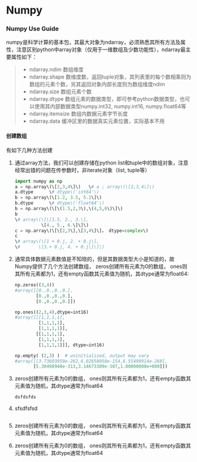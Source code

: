 # Numpy

### Numpy Use Guide

numpy是科学计算的基本包，其最大对象为ndarray，必须熟悉其所有方法及属性，注意区别python中array对象（仅用于一维数组及少数功能性），ndarray最主要属性如下：

> * ndarray.ndim  数组维度
> * ndarray.shape 数维度数，返回tuple对象，其列表里的每个数相乘则为数组的元素个数，另其返回对象内部长度则为数组维度ndim
> * ndarray.size    数组元素个数
> * ndarray.dtype  数组元素的数据类型，即可参考python数据类型，也可以使用其内部数据类型numpy.int32, numpy.int16, numpy.float64等
> * ndarray.itemsize     数组内数据元素字节长度
> * ndarray.data   缓冲区里的数据真实元素位置，实际基本不用

#### 创建数组

有如下几种方法创建

1. 通过array方法，我们可以创建存储在python list和tuple中的数组对象，注意经常出错的问题在传参数时，非iterate对象（list, tuple等） 
 
   ```py  
   import numpy as np  
   a = np.array\(\[2,3,4\]\)   \# a ; array\(\[2,3,4\]\)  
   a.dtype      \# dtype\('int64'\)  
   b = np.array\(\[1.2, 3.5, 5.1\]\)  
   b.dtype      \# dtype\('float64'\)  
   b = np.array\(\[\(1.5,2,3\),\(4,5,6\)\]\)  
   b
   \# array\(\[\[1.5, 2., 3.\],  
             \[4., 5., 6.\]\]\)
   c = np.array\(\[\[2,3\],\[3,4\]\]， dtype=complex\)
   c  
   \# array\(\[1 + 0.j, 2. + 0.j\],  
   \#       \[3.+ 0.j, 4. + 0.j\]\]\)
    ```

2. 通常具体数据元素数值是不知晓的，但是其数据类型大小是知道的，故Numpy提供了几个方法创建数组， zeros创建所有元素为0的数组， ones则其所有元素都为1，还有empty函数其元素值为随机，其dtype通常为float64:

    ```py
    np.zeros((3,4))
    #array([[0.,0.,0.,0.],
            [0.,0.,0.,0.],
            [0.,0.,0.,0.]])

    np.ones((2,3,4),dtype=int16)
    #array([[[1,1,1,1],
             [1,1,1,1],
             [1,1,1,1]],
            [[1,1,1,1],
             [1,1,1,1],
             [1,1,1,1]]], dtype=int16)

    np.empty( (2,3) )  # uninitialized, output may vary
    #array([[3.73603959e-262,6.02658058e-154,6.55490914e-260],
           [5.30498948e-313,3.14673309e-307,1.00000000e+000]])

3. zeros创建所有元素为0的数组， ones则其所有元素都为1，还有empty函数其元素值为随机，其dtype通常为float64

   ```py
   dsfdsfds
   ```

4. sfsdfsfsd

   ```py

   ```

5. zeros创建所有元素为0的数组， ones则其所有元素都为1，还有empty函数其元素值为随机，其dtype通常为float64

6. zeros创建所有元素为0的数组， ones则其所有元素都为1，还有empty函数其元素值为随机，其dtype通常为float64



